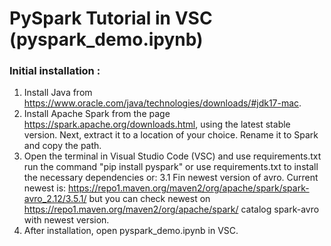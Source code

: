 # PySpark Tutorial in VSC (pyspark_demo.ipynb)

### Initial installation :

1. Install Java from https://www.oracle.com/java/technologies/downloads/#jdk17-mac.
2. Install Apache Spark from the page https://spark.apache.org/downloads.html, using the latest stable version. Next, extract it to a location of your choice. Rename it to Spark and copy the path.
3. Open the terminal in Visual Studio Code (VSC) and use requirements.txt run the command "pip install pyspark" or use requirements.txt to install the necessary dependencies or:
    3.1 Fin newest version of avro. Current newest is:
    https://repo1.maven.org/maven2/org/apache/spark/spark-avro_2.12/3.5.1/ but you can check newest on https://repo1.maven.org/maven2/org/apache/spark/ catalog spark-avro with newest version.
4. After installation, open pyspark_demo.ipynb in VSC.


